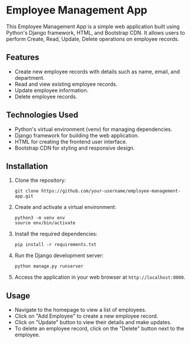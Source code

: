# Employee Management App 

This Employee Management App is a simple web application built using Python's  Django framework, HTML, and Bootstrap CDN. It allows users to perform Create, Read, Update, Delete operations on employee records.

## Features
- Create new employee records with details such as name, email, and department.
- Read and view existing employee records.
- Update employee information.
- Delete employee records.

## Technologies Used
- Python's virtual environment (venv) for managing dependencies.
- Django framework for building the web application.
- HTML for creating the frontend user interface.
- Bootstrap CDN for styling and responsive design.

## Installation
1. Clone the repository:
   ```
   git clone https://github.com/your-username/employee-management-app.git
   ```
2. Create and activate a virtual environment:
   ```
   python3 -m venv env
   source env/bin/activate
   ```
3. Install the required dependencies:
   ```
   pip install -r requirements.txt
   ```
4. Run the Django development server:
   ```
   python manage.py runserver
   ```
5. Access the application in your web browser at `http://localhost:8000`.

## Usage
- Navigate to the homepage to view a list of employees.
- Click on "Add Employee" to create a new employee record.
- Click on "Update" button  to view their details and make updates.
- To delete an employee record, click on the "Delete" button next to the employee.
